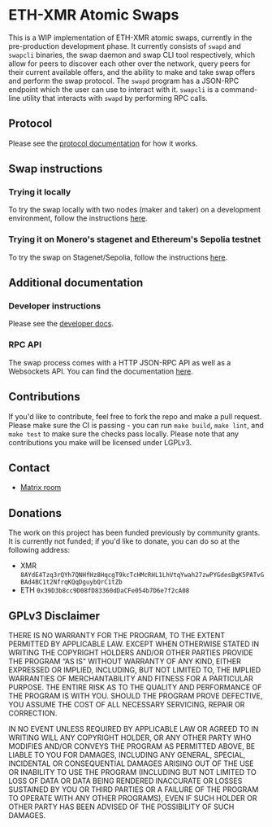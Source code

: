 # ETH-XMR Atomic Swaps

This is a WIP implementation of ETH-XMR atomic swaps, currently in the pre-production development phase. It currently consists of `swapd` and `swapcli` binaries, the swap daemon and swap CLI tool respectively, which allow for peers to discover each other over the network, query peers for their current available offers, and the ability to make and take swap offers and perform the swap protocol. The `swapd` program has a JSON-RPC endpoint which the user can use to interact with it. `swapcli` is a command-line utility that interacts with `swapd` by performing RPC calls. 

## Protocol

Please see the [protocol documentation](docs/protocol.md) for how it works.

## Swap instructions

### Trying it locally

To try the swap locally with two nodes (maker and taker) on a development environment, follow the instructions [here](./docs/local.md).

### Trying it on Monero's stagenet and Ethereum's Sepolia testnet

To try the swap on Stagenet/Sepolia, follow the instructions [here](./docs/stagenet.md).

## Additional documentation

### Developer instructions

Please see the [developer docs](docs/developing.md).

### RPC API

The swap process comes with a HTTP JSON-RPC API as well as a Websockets API. You can find the documentation [here](./docs/rpc.md).

## Contributions

If you'd like to contribute, feel free to fork the repo and make a pull request. Please make sure the CI is passing - you can run `make build`, `make lint`, and `make test` to make sure the checks pass locally. Please note that any contributions you make will be licensed under LGPLv3.

## Contact
 
- [Matrix room](https://matrix.to/#/#ethxmrswap:matrix.org)

## Donations

The work on this project has been funded previously by community grants. It is currently not funded; if you'd like to donate, you can do so at the following address:
- XMR `8AYdE4Tzq3rQYh7QNHfHz8HqcgT9kcTcHMcRHL1LhVtqYwah27zwPYGdesBgK5PATvGBAd4BC1t2NfrqKQqDguybQrC1tZb`
- ETH `0x39D3b8cc9D08fD83360dDaCFe054b7D6e7f2cA08`

## GPLv3 Disclaimer 

THERE IS NO WARRANTY FOR THE PROGRAM, TO THE EXTENT PERMITTED BY APPLICABLE LAW. EXCEPT WHEN OTHERWISE STATED IN WRITING THE COPYRIGHT HOLDERS AND/OR OTHER PARTIES PROVIDE THE PROGRAM “AS IS” WITHOUT WARRANTY OF ANY KIND, EITHER EXPRESSED OR IMPLIED, INCLUDING, BUT NOT LIMITED TO, THE IMPLIED WARRANTIES OF MERCHANTABILITY AND FITNESS FOR A PARTICULAR PURPOSE. THE ENTIRE RISK AS TO THE QUALITY AND PERFORMANCE OF THE PROGRAM IS WITH YOU. SHOULD THE PROGRAM PROVE DEFECTIVE, YOU ASSUME THE COST OF ALL NECESSARY SERVICING, REPAIR OR CORRECTION.

IN NO EVENT UNLESS REQUIRED BY APPLICABLE LAW OR AGREED TO IN WRITING WILL ANY COPYRIGHT HOLDER, OR ANY OTHER PARTY WHO MODIFIES AND/OR CONVEYS THE PROGRAM AS PERMITTED ABOVE, BE LIABLE TO YOU FOR DAMAGES, INCLUDING ANY GENERAL, SPECIAL, INCIDENTAL OR CONSEQUENTIAL DAMAGES ARISING OUT OF THE USE OR INABILITY TO USE THE PROGRAM (INCLUDING BUT NOT LIMITED TO LOSS OF DATA OR DATA BEING RENDERED INACCURATE OR LOSSES SUSTAINED BY YOU OR THIRD PARTIES OR A FAILURE OF THE PROGRAM TO OPERATE WITH ANY OTHER PROGRAMS), EVEN IF SUCH HOLDER OR OTHER PARTY HAS BEEN ADVISED OF THE POSSIBILITY OF SUCH DAMAGES.